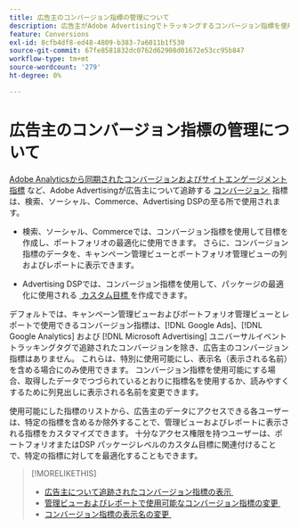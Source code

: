 ```yaml
---
title: 広告主のコンバージョン指標の管理について
description: 広告主がAdobe Advertisingでトラッキングするコンバージョン指標を使用する方法を説明します。
feature: Conversions
exl-id: 8cfb4df8-ed48-4809-b383-7a6011b1f530
source-git-commit: 67fe8581832dc0762d62908d01672e53cc95b847
workflow-type: tm+mt
source-wordcount: '279'
ht-degree: 0%

---
```


# 広告主のコンバージョン指標の管理について

[Adobe Analyticsから同期されたコンバージョンおよびサイトエンゲージメント指標 &#x200B;](/help/search-social-commerce/glossary.md#c-d) など、Adobe Advertisingが広告主について追跡する [&#x200B; コンバージョン &#x200B;](/help/integrations/analytics/analytics-data-in-advertising.md) 指標は、検索、ソーシャル、Commerce、Advertising DSPの至る所で使用されます。

* 検索、ソーシャル、Commerceでは、コンバージョン指標を使用して目標を作成し、ポートフォリオの最適化に使用できます。 さらに、コンバージョン指標のデータを、キャンペーン管理ビューとポートフォリオ管理ビューの列およびレポートに表示できます。

* Advertising DSPでは、コンバージョン指標を使用して、パッケージの最適化に使用される [&#x200B; カスタム目標 &#x200B;](/help/dsp/optimization/custom-goal.md) を作成できます。

デフォルトでは、キャンペーン管理ビューおよびポートフォリオ管理ビューとレポートで使用できるコンバージョン指標は、[!DNL Google Ads]、[!DNL Google Analytics] および [!DNL Microsoft Advertising] ユニバーサルイベントトラッキングタグで追跡されたコンバージョンを除き、広告主のコンバージョン指標はありません。 これらは、特別に使用可能にし、表示名（表示される名前）を含める場合にのみ使用できます。 コンバージョン指標を使用可能にする場合、取得したデータでつづられているとおりに指標名を使用するか、読みやすくするために列見出しに表示される名前を変更できます。

使用可能にした指標のリストから、広告主のデータにアクセスできる各ユーザーは、特定の指標を含めるか除外することで、管理ビューおよびレポートに表示される指標をカスタマイズできます。 十分なアクセス権限を持つユーザーは、ポートフォリオまたはDSP パッケージレベルのカスタム目標に関連付けることで、特定の指標に対してを最適化することもできます。

>[!MORELIKETHIS]
>
>* [&#x200B; 広告主について追跡されたコンバージョン指標の表示 &#x200B;](conversion-metric-view-tracked.md)
>* [&#x200B; 管理ビューおよびレポートで使用可能なコンバージョン指標の変更 &#x200B;](conversion-metric-edit-available.md)
>* [&#x200B; コンバージョン指標の表示名の変更 &#x200B;](conversion-metric-edit-display-name.md)
